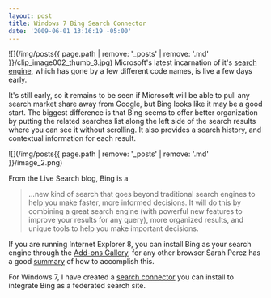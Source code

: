 ```yaml
---
layout: post
title: Windows 7 Bing Search Connector
date: '2009-06-01 13:16:19 -05:00'
---
```


![](/img/posts{{ page.path | remove: '_posts' | remove: '.md' }}/clip_image002_thumb_3.jpg)
Microsoft's latest incarnation of it's [search engine](http://www.bing.com), which has gone by a few different code names, is live a few days early.

It's still early, so it remains to be seen if Microsoft will be able to pull any search market share away from Google, but Bing looks like it may be a good start. The biggest difference is that Bing seems to offer better organization by putting the related searches list along the left side of the search results where you can see it without scrolling. It also provides a search history, and contextual information for each result.

![](/img/posts{{ page.path | remove: '_posts' | remove: '.md' }}/image_2.png) 

From the Live Search blog, Bing is a

> ...new kind of search that goes beyond traditional search engines to help you make faster, more informed decisions. It will do this by combining a great search engine (with powerful new features to improve your results for any query), more organized results, and unique tools to help you make important decisions.

If you are running Internet Explorer 8, you can install Bing as your search engine through the [Add-ons Gallery](http://www.ieaddons.com/in/details/searchhelpers/Bing_Search/), for any other browser Sarah Perez has a good [summary](http://www.readwriteweb.com/archives/how_to_make_bing_your_default_search_engine.php) of how to accomplish this.

For Windows 7, I have created a [search connector](http://cid-93d618d639ec9651.skydrive.live.com/self.aspx/Public/Search%20Connectors/Bing.osdx) you can install to integrate Bing as a federated search site.
